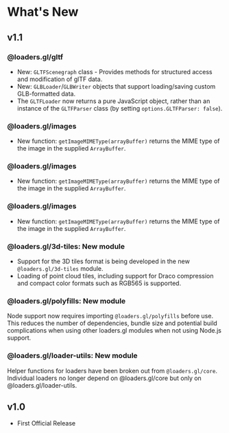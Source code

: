 # What's New

## v1.1

### @loaders.gl/gltf

- New: `GLTFScenegraph` class - Provides methods for structured access and modification of glTF data.
- New: `GLBLoader`/`GLBWriter` objects that support loading/saving custom GLB-formatted data.
- The `GLTFLoader` now returns a pure JavaScript object, rather than an instance of the `GLTFParser` class (by setting `options.GLTFParser: false`).

### @loaders.gl/images

- New function: `getImageMIMEType(arrayBuffer)` returns the MIME type of the image in the supplied `ArrayBuffer`.

### @loaders.gl/images

- New function: `getImageMIMEType(arrayBuffer)` returns the MIME type of the image in the supplied `ArrayBuffer`.

### @loaders.gl/images

- New function: `getImageMIMEType(arrayBuffer)` returns the MIME type of the image in the supplied `ArrayBuffer`.

### @loaders.gl/3d-tiles: New module

- Support for the 3D tiles format is being developed in the new `@loaders.gl/3d-tiles` module.
- Loading of point cloud tiles, including support for Draco compression and compact color formats such as RGB565 is supported.

### @loaders.gl/polyfills: New module

Node support now requires importing `@loaders.gl/polyfills` before use. This reduces the number of dependencies, bundle size and potential build complications when using other loaders.gl modules when not using Node.js support.

### @loaders.gl/loader-utils: New module

Helper functions for loaders have been broken out from `@loaders.gl/core`. Individual loaders no longer depend on @loaders.gl/core but only on @loaders.gl/loader-utils.

## v1.0

- First Official Release
